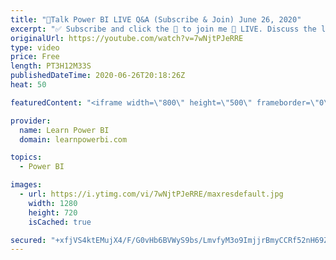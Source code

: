 ```yaml
---
title: "🔴Talk Power BI LIVE Q&A (Subscribe & Join) June 26, 2020"
excerpt: "✅ Subscribe and click the 🔔 to join me 🔴 LIVE. Discuss the latest in Power BI and ask any Power BI question. 💡 Join the Talk Power BI Insider's Club at http://www.TalkPowerBI.com for special privileges and access  0:12:20 Star Schema, Multiple Fact Tables by Ian Bowman 0:51:20 How to Calculate Complicated"
originalUrl: https://youtube.com/watch?v=7wNjtPJeRRE
type: video
price: Free
length: PT3H12M33S
publishedDateTime: 2020-06-26T20:18:26Z
heat: 50

featuredContent: "<iframe width=\"800\" height=\"500\" frameborder=\"0\" src=\"https://www.youtube.com/embed/7wNjtPJeRRE\" allow=\"accelerometer; autoplay; encrypted-media; gyroscope; picture-in-picture\" allowfullscreen></iframe>"

provider:
  name: Learn Power BI
  domain: learnpowerbi.com

topics:
  - Power BI

images:
  - url: https://i.ytimg.com/vi/7wNjtPJeRRE/maxresdefault.jpg
    width: 1280
    height: 720
    isCached: true

secured: "+xfjVS4ktEMujX4/F/G0vHb6BVWyS9bs/LmvfyM3o9ImjjrBmyCCRf52nH69ZaMeOY+ISRUBFI09Fmj8g69svX/ALVXhMpov5WL6p28a4TFz2hpRpiNEAMpOamekNPv5N55TJzBhzSOgKAx5725LLDKpkFOL6KQxvjHElEXbRnEaxmHjq1vY9L5rciwkUDLIim+yGHFZ/y1h8k15FdgFKOg5f5Squ7ExFU/8TzvNLhWlLEkJm7m1LPoeGHjkK7xpzAtPxRQjLqPjiriNrNZ3pgYqvDnlnFZTzacWYmYgSRJN6u2dg+FrGGi3gSCVcW/HWzLTZedEYjRHiruy4IhKaLMnM37eKkLZMcN7wKSvwIxjocpcjS5XNh2+0B1A4hJXhKvSV8tRFHqwsi1HGnFN4g==;grCA3Q01ILy6Mq+UFY33zw=="
---
```


